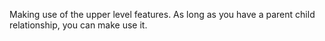 Making use of the upper level features. As long as you have a parent child relationship, you can make use it.
